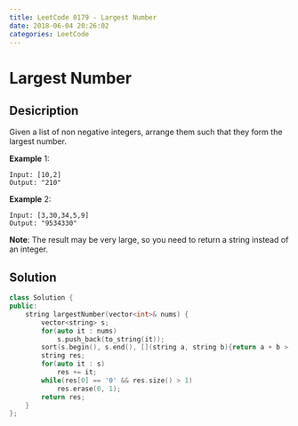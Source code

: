 ```yaml
---
title: LeetCode 0179 - Largest Number
date: 2018-06-04 20:26:02
categories: LeetCode
---
```

# Largest Number

<!--more-->

## Desicription

Given a list of non negative integers, arrange them such that they form the largest number.

**Example** 1:

```
Input: [10,2]
Output: "210"
```

**Example** 2:

```
Input: [3,30,34,5,9]
Output: "9534330"
```

**Note**: The result may be very large, so you need to return a string instead of an integer.

## Solution

```cpp
class Solution {
public:
    string largestNumber(vector<int>& nums) {
        vector<string> s;
        for(auto it : nums)
            s.push_back(to_string(it));
        sort(s.begin(), s.end(), [](string a, string b){return a + b > b + a;});
        string res;
        for(auto it : s)
            res += it;
        while(res[0] == '0' && res.size() > 1)
            res.erase(0, 1);
        return res;
    }
};
```